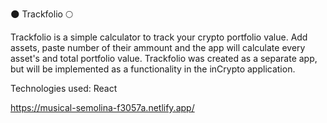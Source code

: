 🌑 Trackfolio 🌕

Trackfolio is a simple calculator to track your crypto portfolio value. Add assets, paste number of their ammount and the app will calculate every asset's and total portfolio value. Trackfolio was created as a separate app, but will be implemented as a functionality in the inCrypto application.

Technologies used: React

https://musical-semolina-f3057a.netlify.app/
